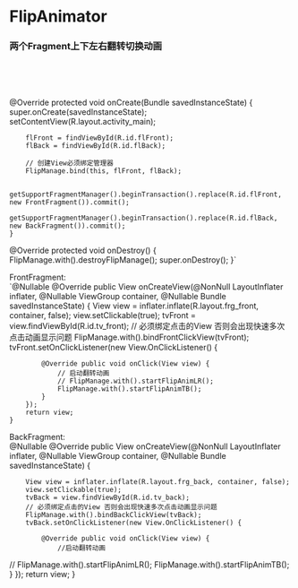 # FlipAnimator
### 两个Fragment上下左右翻转切换动画
<FrameLayout xmlns:android="http://schemas.android.com/apk/res/android"  
    android:layout_width="match_parent"  
    android:layout_height="match_parent">  
    <FrameLayout  
        android:id="@+id/flBack"   
	android:layout_width="match_parent"  
	android:layout_height="match_parent" />  
    <FrameLayout  
        android:id="@+id/flFront"  
	android:layout_width="match_parent"  
	android:layout_height="match_parent" />  
</FrameLayout>

@Override protected void onCreate(Bundle savedInstanceState) {
		super.onCreate(savedInstanceState);
		setContentView(R.layout.activity_main);

		flFront = findViewById(R.id.flFront);
		flBack = findViewById(R.id.flBack);

		// 创建View必须绑定管理器
		FlipManage.bind(this, flFront, flBack);

		getSupportFragmentManager().beginTransaction().replace(R.id.flFront, new FrontFragment()).commit();
		getSupportFragmentManager().beginTransaction().replace(R.id.flBack, new BackFragment()).commit();
	}
  
  @Override protected void onDestroy() {
		FlipManage.with().destroyFlipManage();
		super.onDestroy();
	}`
  
  FrontFragment:  
  `@Nullable @Override public View onCreateView(@NonNull LayoutInflater inflater, @Nullable ViewGroup container, @Nullable Bundle savedInstanceState) {
		View view = inflater.inflate(R.layout.frg_front, container, false);
		view.setClickable(true);
		tvFront = view.findViewById(R.id.tv_front);
		// 必须绑定点击的View 否则会出现快速多次点击动画显示问题
		FlipManage.with().bindFrontClickView(tvFront);
        tvFront.setOnClickListener(new View.OnClickListener() {

			@Override public void onClick(View view) {
				// 启动翻转动画
				// FlipManage.with().startFlipAnimLR();
				FlipManage.with().startFlipAnimTB();
			}
		});
		return view;
	}
  BackFragment:  
  @Nullable @Override public View onCreateView(@NonNull LayoutInflater inflater, @Nullable ViewGroup container, @Nullable Bundle savedInstanceState) {

		View view = inflater.inflate(R.layout.frg_back, container, false);
		view.setClickable(true);
        tvBack = view.findViewById(R.id.tv_back);
		// 必须绑定点击的View 否则会出现快速多次点击动画显示问题
		FlipManage.with().bindBackClickView(tvBack);
        tvBack.setOnClickListener(new View.OnClickListener() {

			@Override public void onClick(View view) {
				//启动翻转动画
//				FlipManage.with().startFlipAnimLR();
				FlipManage.with().startFlipAnimTB();
			}
		});
		return view;
	}

